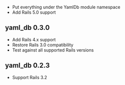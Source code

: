 * Put everything under the YamlDb module namespace
* Add Rails 5.0 support

## yaml_db 0.3.0

* Add Rails 4.x support
* Restore Rails 3.0 compatibility
* Test against all supported Rails versions

## yaml_db 0.2.3

* Support Rails 3.2
